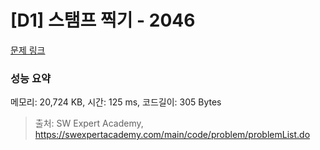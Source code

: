 # [D1] 스탬프 찍기 - 2046 

[문제 링크](https://swexpertacademy.com/main/code/problem/problemDetail.do?contestProbId=AV5QKdT6AyYDFAUq) 

### 성능 요약

메모리: 20,724 KB, 시간: 125 ms, 코드길이: 305 Bytes



> 출처: SW Expert Academy, https://swexpertacademy.com/main/code/problem/problemList.do